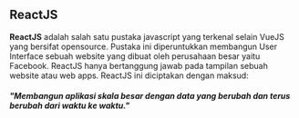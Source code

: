 ## ReactJS
**ReactJS** adalah salah satu pustaka javascript yang terkenal selain VueJS yang bersifat opensource.
Pustaka ini diperuntukkan membangun User Interface sebuah website yang dibuat oleh perusahaan besar yaitu Facebook.
ReactJS hanya bertanggung jawab pada tampilan sebuah website atau web apps. ReactJS ini diciptakan dengan maksud:

#### *"Membangun aplikasi skala besar dengan data yang berubah dan terus berubah dari waktu ke waktu."*
